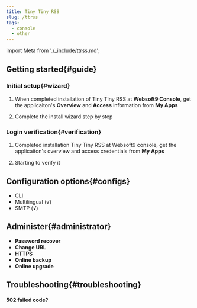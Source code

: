 ```yaml
---
title: Tiny Tiny RSS
slug: /ttrss
tags:
  - console
  - other
---
```


import Meta from './_include/ttrss.md';

<Meta name="meta" />

## Getting started{#guide}

### Initial setup{#wizard}

1. When completed installation of Tiny Tiny RSS at **Websoft9 Console**, get the applicaiton's **Overview** and **Access** information from **My Apps**  

2. Complete the install wizard step by step

### Login verification{#verification}

1. Completed installation Tiny Tiny RSS at Websoft9 console, get the applicaiton's overview and access credentials from **My Apps**  

2. Starting to verify it

## Configuration options{#configs}

- CLI
- Multilingual (√)
- SMTP (√)

## Administer{#administrator}

- **Password recover**
- **Change URL**
- **HTTPS**
- **Online backup**
- **Online upgrade**

## Troubleshooting{#troubleshooting}

#### 502 failed code?